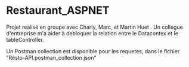 # Restaurant_ASPNET

Projet realisé en groupe avec Charly, Marc, et Martin Huet . Un collegue d'entreprise m'a aider à debloquer la relation entre le Datacontex et le tableController.

Un Postman collection est disponible pour les requetes, dans le fichier "Resto-API.postman_collection.json" 
